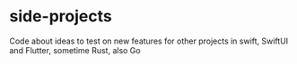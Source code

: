 # side-projects
Code about ideas to test on new features for other projects in swift, SwiftUI and Flutter, sometime Rust, also Go

